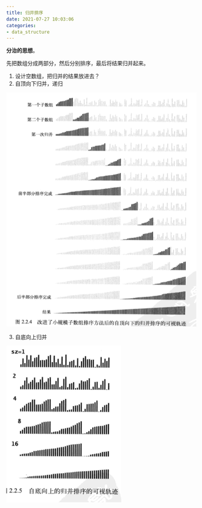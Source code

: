 ```yaml
---
title: 归并排序
date: 2021-07-27 10:03:06
categories:
- data_structure
---
```

**分治的思想**。

先把数组分成两部分，然后分别排序，最后将结果归并起来。  

1. 设计空数组，把归并的结果放进去？
2. 自顶向下归并，递归

![1578923945952](../images/1578923945952.png)

3. 自底向上归并

![1578924015091](../images/1578924015091.png)

